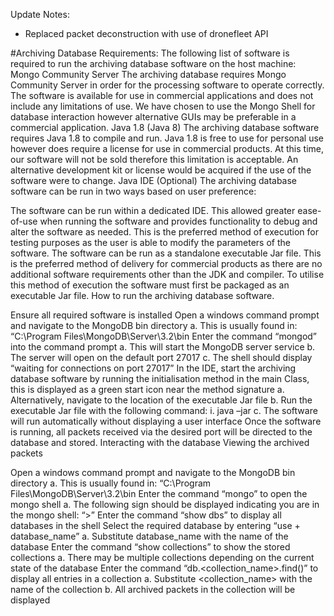 Update Notes:
- Replaced packet deconstruction with use of dronefleet API


#Archiving Database
Requirements: The following list of software is required to run the archiving database software on the host machine: Mongo Community Server The archiving database requires Mongo Community Server in order for the processing software to operate correctly. The software is available for use in commercial applications and does not include any limitations of use. We have chosen to use the Mongo Shell for database interaction however alternative GUIs may be preferable in a commercial application. Java 1.8 (Java 8) The archiving database software requires Java 1.8 to compile and run. Java 1.8 is free to use for personal use however does require a license for use in commercial products. At this time, our software will not be sold therefore this limitation is acceptable. An alternative development kit or license would be acquired if the use of the software were to change. Java IDE (Optional) The archiving database software can be run in two ways based on user preference:

The software can be run within a dedicated IDE. This allowed greater ease-of-use when running the software and provides functionality to debug and alter the software as needed. This is the preferred method of execution for testing purposes as the user is able to modify the parameters of the software.
The software can be run as a standalone executable Jar file. This is the preferred method of delivery for commercial products as there are no additional software requirements other than the JDK and compiler. To utilise this method of execution the software must first be packaged as an executable Jar file.
How to run the archiving database software.

Ensure all required software is installed
Open a windows command prompt and navigate to the MongoDB bin directory a. This is usually found in: “C:\Program Files\MongoDB\Server\3.2\bin
Enter the command “mongod” into the command prompt a. This will start the MongoDB server service b. The server will open on the default port 27017 c. The shell should display “waiting for connections on port 27017”
In the IDE, start the archiving database software by running the initialisation method in the main Class, this is displayed as a green start icon near the method signature a. Alternatively, navigate to the location of the executable Jar file b. Run the executable Jar file with the following command: i. java –jar c. The software will run automatically without displaying a user interface
Once the software is running, all packets received via the desired port will be directed to the database and stored.
Interacting with the database Viewing the archived packets

Open a windows command prompt and navigate to the MongoDB bin directory a. This is usually found in: “C:\Program Files\MongoDB\Server\3.2\bin
Enter the command “mongo” to open the mongo shell a. The following sign should be displayed indicating you are in the mongo shell: “>”
Enter the command “show dbs” to display all databases in the shell
Select the required database by entering “use + database_name” a. Substitute database_name with the name of the database
Enter the command “show collections” to show the stored collections a. There may be multiple collections depending on the current state of the database
Enter the command “db.<collection_name>.find()” to display all entries in a collection a. Substitute <collection_name> with the name of the collection b. All archived packets in the collection will be displayed
